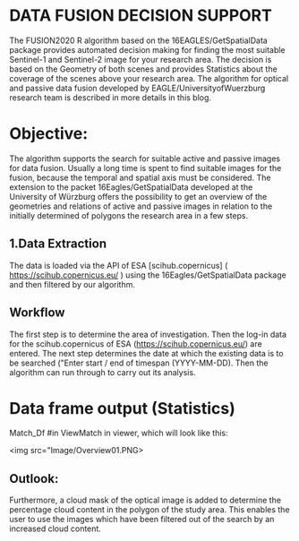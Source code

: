 # DATA FUSION DECISION SUPPORT

The FUSION2020 R algorithm based on the 16EAGLES/GetSpatialData package provides automated decision making for finding the most suitable Sentinel-1 and Sentinel-2 image for your research area. The decision is based on the Geometry of both scenes and provides Statistics about the coverage of the scenes above your research area. The algorithm for optical and passive data fusion developed by EAGLE/UniversityofWuerzburg research team is described in more details in this blog.

# Objective: 

The algorithm supports the search for suitable active and passive images for data fusion. Usually a long time is spent to find suitable images for the fusion, because the temporal and spatial axis must be considered. The extension to the packet 16Eagles/GetSpatialData developed at the University of Würzburg offers the possibility to get an overview of the geometries and relations of active and passive images in relation to the initially determined of polygons the research area in a few steps.

## **1.Data Extraction**

The data is loaded via the API of ESA [scihub.copernicus] ( https://scihub.copernicus.eu/ ) using the 16Eagles/GetSpatialData package and then filtered by our algorithm.

## **Workflow**

The first step is to determine the area of investigation. Then the log-in data for the scihub.copernicus of ESA (https://scihub.copernicus.eu/) are entered. The next step determines the date at which the existing data is to be searched ("Enter start / end of timespan (YYYY-MM-DD). Then the algorithm can run through to carry out its analysis.

# Data frame output (Statistics)

Match_Df #in ViewMatch in viewer, which will look like this:

<img src="Image/Overview01.PNG>





## **Outlook:**


Furthermore, a cloud mask of the optical image is added to determine the percentage cloud content in the polygon of the study area. This enables the user to use the images which have been filtered out of the search by an increased cloud content. 
